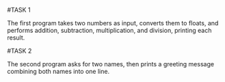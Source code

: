 #TASK 1

The first program takes two numbers as input, converts them to floats,
and performs addition, subtraction, multiplication, and division, printing each result.


#TASK 2

The second program asks for two names, then prints a greeting message combining both names into one line.
